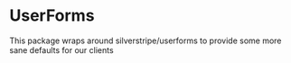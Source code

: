# UserForms

This package wraps around silverstripe/userforms to provide some more sane defaults for our clients